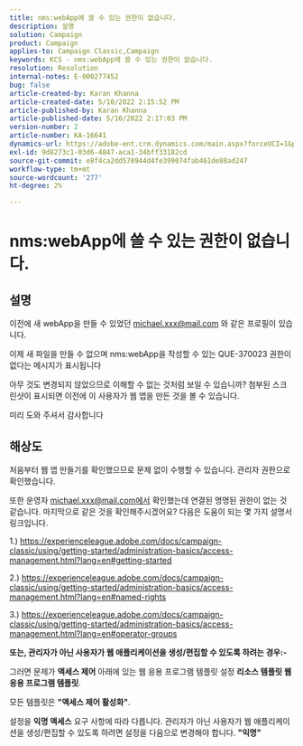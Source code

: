 ```yaml
---
title: nms:webApp에 쓸 수 있는 권한이 없습니다.
description: 설명
solution: Campaign
product: Campaign
applies-to: Campaign Classic,Campaign
keywords: KCS - nms:webApp에 쓸 수 있는 권한이 없습니다.
resolution: Resolution
internal-notes: E-000277452
bug: false
article-created-by: Karan Khanna
article-created-date: 5/10/2022 2:15:52 PM
article-published-by: Karan Khanna
article-published-date: 5/10/2022 2:17:03 PM
version-number: 2
article-number: KA-16641
dynamics-url: https://adobe-ent.crm.dynamics.com/main.aspx?forceUCI=1&pagetype=entityrecord&etn=knowledgearticle&id=8fb70db0-6bd0-ec11-a7b5-00224809c556
exl-id: 9d8273c1-03d6-4847-aca1-34bff33182cd
source-git-commit: e8f4ca2dd578944d4fe399074fab461de88ad247
workflow-type: tm+mt
source-wordcount: '277'
ht-degree: 2%

---
```


# nms:webApp에 쓸 수 있는 권한이 없습니다.

## 설명


이전에 새 webApp을 만들 수 있었던 michael.xxx@mail.com 와 같은 프로필이 있습니다.

이제 새 파일을 만들 수 없으며 nms:webApp을 작성할 수 있는 QUE-370023 권한이 없다는 메시지가 표시됩니다

아무 것도 변경되지 않았으므로 이해할 수 없는 것처럼 보일 수 있습니까? 첨부된 스크린샷이 표시되면 이전에 이 사용자가 웹 앱을 만든 것을 볼 수 있습니다.

미리 도와 주셔서 감사합니다


## 해상도


처음부터 웹 앱 만들기를 확인했으므로 문제 없이 수행할 수 있습니다. 관리자 권한으로 확인했습니다.

또한 운영자 michael.xxx@mail.com에서 확인했는데 연결된 명명된 권한이 없는 것 같습니다. 마지막으로 같은 것을 확인해주시겠어요? 다음은 도움이 되는 몇 가지 설명서 링크입니다.

1.) https://experienceleague.adobe.com/docs/campaign-classic/using/getting-started/administration-basics/access-management.html?lang=en#getting-started

2.) https://experienceleague.adobe.com/docs/campaign-classic/using/getting-started/administration-basics/access-management.html?lang=en#named-rights

3.) https://experienceleague.adobe.com/docs/campaign-classic/using/getting-started/administration-basics/access-management.html?lang=en#operator-groups



<b>또는, 관리자가 아닌 사용자가 웹 애플리케이션을 생성/편집할 수 있도록 하려는 경우:-</b>

그러면 문제가 <b>액세스 제어</b> 아래에 있는 웹 응용 프로그램 템플릿 설정 <b>리소스 템플릿 웹 응용 프로그램 템플릿</b>.

모든 템플릿은 <b>&quot;액세스 제어 활성화&quot;</b>.

설정을 <b>익명 액세스</b> 요구 사항에 따라 다릅니다. 관리자가 아닌 사용자가 웹 애플리케이션을 생성/편집할 수 있도록 하려면 설정을 다음으로 변경해야 합니다. <b>&quot;익명&quot;</b>
